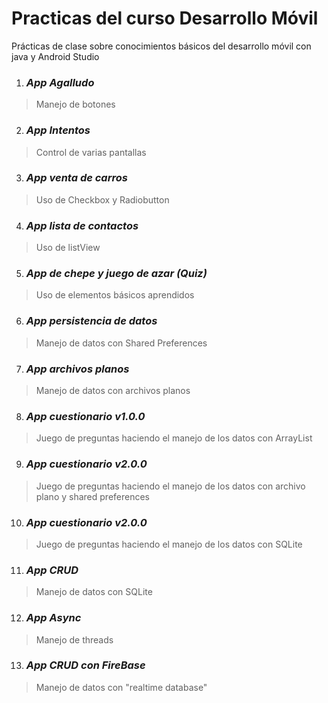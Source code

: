# Practicas del curso Desarrollo Móvil

Prácticas de clase sobre conocimientos básicos del desarrollo móvil con java y Android Studio

1. ### *App Agalludo*
> Manejo de botones

2. ### *App Intentos*
> Control de varias pantallas

3. ### *App venta de carros* 
> Uso de Checkbox y Radiobutton

4. ### *App lista de contactos*
> Uso de listView

5. ### *App de chepe y juego de azar (Quiz)*
> Uso de elementos básicos aprendidos

6. ### *App persistencia de datos*
> Manejo de datos con Shared Preferences

7. ### *App archivos planos*
> Manejo de datos con archivos planos

8. ### *App cuestionario v1.0.0*
> Juego de preguntas haciendo el manejo de los datos con ArrayList

9. ### *App cuestionario v2.0.0*
> Juego de preguntas haciendo el manejo de los datos con archivo plano y shared preferences

10. ### *App cuestionario v2.0.0*
> Juego de preguntas haciendo el manejo de los datos con SQLite

11. ### *App CRUD*
> Manejo de datos con SQLite

12. ### *App Async*
> Manejo de threads

13. ### *App CRUD con FireBase*
> Manejo de datos con "realtime database"

